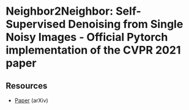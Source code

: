 # Neighbor2Neighbor: Self-Supervised Denoising from Single Noisy Images - Official Pytorch implementation of the CVPR 2021 paper


## Resources

- [Paper](https://arxiv.org/pdf/2101.02824.pdf) (arXiv)



